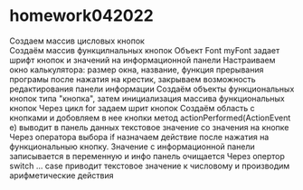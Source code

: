 # homework042022
Создаем массив цисловых  кнопок  
Создаём массив функцилнальных кнопок
Объект Font myFont задает шрифт кнопок и значений на информационной панели 
Настраиваем окно калькулятора: размер окна, название, функция прерывания програмы после нажатия на крестик, закрываем возможность редактирования панели
информации
Создаём объекты функциональных кнопок типа "кнопка", затем инициализация массива функциональных кнопок
Через цикл for задаем шрит кнопок
Создаём область с кнопками и добовляем в нее кнопки
метод actionPerformed(ActionEvent e) выводит в панель данных текстовое значение со значения на кнопке
Через оператора выбора if назначаем действие после нажатия на функциональныю кнопку. Значение с информационной панели записывается в переменную и инфо панель очищается
Через опертор switch ... case приводит текстовое значение к числовому и производим арифметические действия

